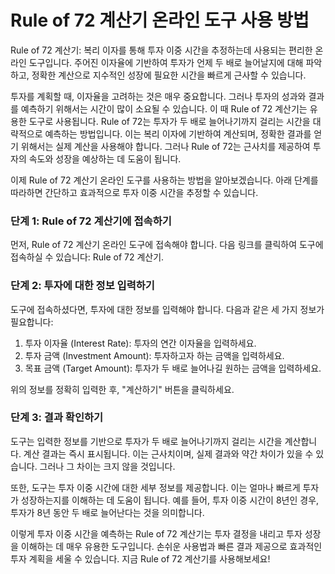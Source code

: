 Rule of 72 계산기 온라인 도구 사용 방법
===========================

Rule of 72 계산기: 복리 이자를 통해 투자 이중 시간을 추정하는데 사용되는 편리한 온라인 도구입니다. 주어진 이자율에 기반하여 투자가 언제 두 배로 늘어날지에 대해 파악하고, 정확한 계산으로 지수적인 성장에 필요한 시간을 빠르게 근사할 수 있습니다.

투자를 계획할 때, 이자율을 고려하는 것은 매우 중요합니다. 그러나 투자의 성과와 결과를 예측하기 위해서는 시간이 많이 소요될 수 있습니다. 이 때 Rule of 72 계산기는 유용한 도구로 사용됩니다. Rule of 72는 투자가 두 배로 늘어나기까지 걸리는 시간을 대략적으로 예측하는 방법입니다. 이는 복리 이자에 기반하여 계산되며, 정확한 결과를 얻기 위해서는 실제 계산을 사용해야 합니다. 그러나 Rule of 72는 근사치를 제공하여 투자의 속도와 성장을 예상하는 데 도움이 됩니다.

이제 Rule of 72 계산기 온라인 도구를 사용하는 방법을 알아보겠습니다. 아래 단계를 따라하면 간단하고 효과적으로 투자 이중 시간을 추정할 수 있습니다.

### 단계 1: Rule of 72 계산기에 접속하기

먼저, Rule of 72 계산기 온라인 도구에 접속해야 합니다. 다음 링크를 클릭하여 도구에 접속하실 수 있습니다: Rule of 72 계산기.

### 단계 2: 투자에 대한 정보 입력하기

도구에 접속하셨다면, 투자에 대한 정보를 입력해야 합니다. 다음과 같은 세 가지 정보가 필요합니다:

1. 투자 이자율 (Interest Rate): 투자의 연간 이자율을 입력하세요.
2. 투자 금액 (Investment Amount): 투자하고자 하는 금액을 입력하세요.
3. 목표 금액 (Target Amount): 투자가 두 배로 늘어나길 원하는 금액을 입력하세요.

위의 정보를 정확히 입력한 후, "계산하기" 버튼을 클릭하세요.

### 단계 3: 결과 확인하기

도구는 입력한 정보를 기반으로 투자가 두 배로 늘어나기까지 걸리는 시간을 계산합니다. 계산 결과는 즉시 표시됩니다. 이는 근사치이며, 실제 결과와 약간 차이가 있을 수 있습니다. 그러나 그 차이는 크지 않을 것입니다.

또한, 도구는 투자 이중 시간에 대한 세부 정보를 제공합니다. 이는 얼마나 빠르게 투자가 성장하는지를 이해하는 데 도움이 됩니다. 예를 들어, 투자 이중 시간이 8년인 경우, 투자가 8년 동안 두 배로 늘어난다는 것을 의미합니다.

이렇게 투자 이중 시간을 예측하는 Rule of 72 계산기는 투자 결정을 내리고 투자 성장을 이해하는 데 매우 유용한 도구입니다. 손쉬운 사용법과 빠른 결과 제공으로 효과적인 투자 계획을 세울 수 있습니다. 지금 Rule of 72 계산기를 사용해보세요!